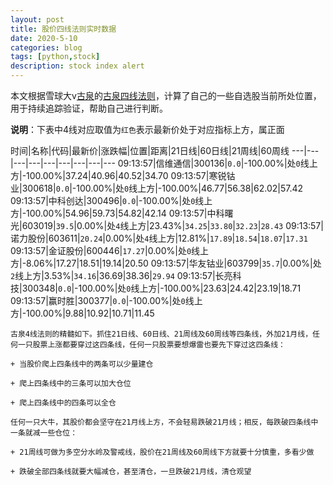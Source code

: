 ```yaml
---
layout: post
title: 股价四线法则实时数据
date: 2020-5-10
categories: blog
tags: [python,stock]
description: stock index alert
---
```



本文根据雪球大v[古泉](https://xueqiu.com/u/7148646888)的[古泉四线法则](https://xueqiu.com/7148646888/130498192)，计算了自己的一些自选股当前所处位置，用于持续追踪验证，帮助自己进行判断。

**说明**：下表中4线对应取值为`红色`表示最新价处于对应指标上方，属正面

时间|名称|代码|最新价|涨跌幅|位置|距离|21日线|60日线|21周线|60周线
---|---|---|---|---|---|---|---|---
09:13:57|信维通信|300136|`0.0`|-100.00%|处`0`线上方|-100.00%|37.24|40.96|40.52|34.70
09:13:57|寒锐钴业|300618|`0.0`|-100.00%|处`0`线上方|-100.00%|46.77|56.38|62.02|57.42
09:13:57|中科创达|300496|`0.0`|-100.00%|处`0`线上方|-100.00%|54.96|59.73|54.82|42.14
09:13:57|中科曙光|603019|`39.5`|0.00%|处`4`线上方|23.43%|`34.25`|`33.80`|`32.23`|`28.43`
09:13:57|诺力股份|603611|`20.24`|0.00%|处`4`线上方|12.81%|`17.89`|`18.54`|`18.07`|`17.31`
09:13:57|金证股份|600446|`17.27`|0.00%|处`0`线上方|-8.06%|17.27|18.51|19.14|20.50
09:13:57|华友钴业|603799|`35.7`|0.00%|处`2`线上方|3.53%|`34.16`|36.69|38.36|`29.94`
09:13:57|长亮科技|300348|`0.0`|-100.00%|处`0`线上方|-100.00%|23.63|24.42|23.19|18.71
09:13:57|赢时胜|300377|`0.0`|-100.00%|处`0`线上方|-100.00%|9.88|10.92|10.71|11.45

```
古泉4线法则的精髓如下。抓住21日线、60日线、21周线及60周线等四条线，外加21月线，任何一只股票上涨都要穿过这四条线，任何一只股票要想爆雷也要先下穿过这四条线：

+ 当股价爬上四条线中的两条可以少量建仓

+ 爬上四条线中的三条可以加大仓位

+ 爬上四条线中的四条可以全仓

任何一只大牛，其股价都会坚守在21月线上方，不会轻易跌破21月线；相反，每跌破四条线中一条就减一些仓位：

+ 21周线可做为多空分水岭及警戒线，股价在21周线及60周线下方就要十分慎重，多看少做

+ 跌破全部四条线就要大幅减仓，甚至清仓，一旦跌破21月线，清仓观望
```